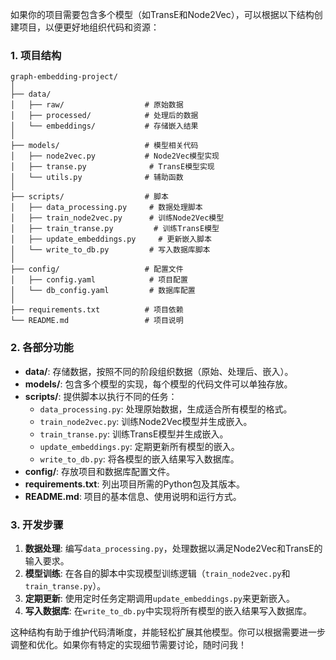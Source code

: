 如果你的项目需要包含多个模型（如TransE和Node2Vec），可以根据以下结构创建项目，以便更好地组织代码和资源：

### 1. 项目结构

```plaintext
graph-embedding-project/
│
├── data/
│   ├── raw/                  # 原始数据
│   ├── processed/            # 处理后的数据
│   └── embeddings/           # 存储嵌入结果
│
├── models/                   # 模型相关代码
│   ├── node2vec.py           # Node2Vec模型实现
│   ├── transe.py              # TransE模型实现
│   └── utils.py              # 辅助函数
│
├── scripts/                  # 脚本
│   ├── data_processing.py     # 数据处理脚本
│   ├── train_node2vec.py      # 训练Node2Vec模型
│   ├── train_transe.py         # 训练TransE模型
│   ├── update_embeddings.py     # 更新嵌入脚本
│   └── write_to_db.py         # 写入数据库脚本
│
├── config/                   # 配置文件
│   ├── config.yaml            # 项目配置
│   └── db_config.yaml         # 数据库配置
│
├── requirements.txt          # 项目依赖
└── README.md                 # 项目说明
```

### 2. 各部分功能

- **data/**: 存储数据，按照不同的阶段组织数据（原始、处理后、嵌入）。
- **models/**: 包含多个模型的实现，每个模型的代码文件可以单独存放。
- **scripts/**: 提供脚本以执行不同的任务：
  - `data_processing.py`: 处理原始数据，生成适合所有模型的格式。
  - `train_node2vec.py`: 训练Node2Vec模型并生成嵌入。
  - `train_transe.py`: 训练TransE模型并生成嵌入。
  - `update_embeddings.py`: 定期更新所有模型的嵌入。
  - `write_to_db.py`: 将各模型的嵌入结果写入数据库。
- **config/**: 存放项目和数据库配置文件。
- **requirements.txt**: 列出项目所需的Python包及其版本。
- **README.md**: 项目的基本信息、使用说明和运行方式。

### 3. 开发步骤

1. **数据处理**: 编写`data_processing.py`，处理数据以满足Node2Vec和TransE的输入要求。
2. **模型训练**: 在各自的脚本中实现模型训练逻辑（`train_node2vec.py`和`train_transe.py`）。
3. **定期更新**: 使用定时任务定期调用`update_embeddings.py`来更新嵌入。
4. **写入数据库**: 在`write_to_db.py`中实现将所有模型的嵌入结果写入数据库。

这种结构有助于维护代码清晰度，并能轻松扩展其他模型。你可以根据需要进一步调整和优化。如果你有特定的实现细节需要讨论，随时问我！